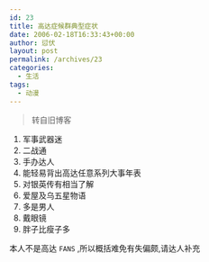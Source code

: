 ```yaml
---
id: 23
title: 高达症候群典型症状
date: 2006-02-18T16:33:43+00:00
author: 愆伏
layout: post
permalink: /archives/23
categories:
  - 生活
tags:
  - 动漫
---
```

> 转自旧博客

1. 军事武器迷
2. 二战通
3. 手办达人
4. 能轻易背出高达任意系列大事年表
5. 对银英传有相当了解
6. 爱屋及乌五星物语
7. 多是男人
8. 戴眼镜
9. 胖子比瘦子多

本人不是高达 `FANS` ,所以概括难免有失偏颇,请达人补充